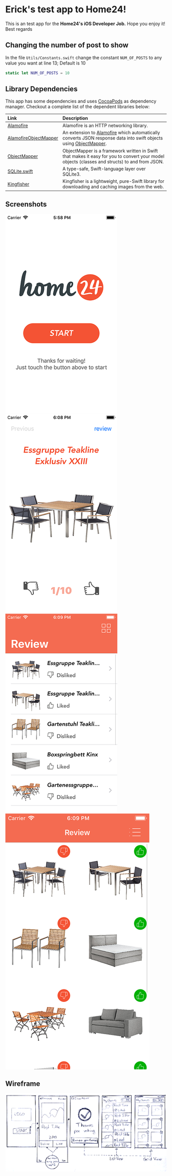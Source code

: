 # Erick's test app to Home24!

This is an test app for the **Home24's iOS Developer Job.**
Hope you enjoy it!
Best regards

## Changing the number of post to show
In the file `Utils/Constants.swift` change the constant `NUM_OF_POSTS` to any value you want at line 13; Default is 10
```swift
static let NUM_OF_POSTS = 10
```

## Library Dependencies

This app has some dependencies and uses [CocoaPods](https://github.com/CocoaPods/CocoaPods) as  dependency manager.
Checkout a complete list of the dependent libraries below:

| Link | Description |
| :----- | :------ |
[Alamofire](https://github.com/Alamofire/Alamofire) | Alamofire is an HTTP networking library.
[AlamofireObjectMapper](https://github.com/tristanhimmelman/AlamofireObjectMapper) | An extension to [Alamofire](https://github.com/Alamofire/Alamofire) which automatically converts JSON response data into swift objects using [ObjectMapper](https://github.com/Hearst-DD/ObjectMapper/).
[ObjectMapper](https://github.com/Hearst-DD/ObjectMapper/) | ObjectMapper is a framework written in Swift that makes it easy for you to convert your model objects (classes and structs) to and from JSON.
[SQLite.swift](https://github.com/stephencelis/SQLite.swift) | A type-safe, Swift-language layer over SQLite3.
[Kingfisher](https://github.com/onevcat/Kingfisher) | Kingfisher is a lightweight, pure-Swift library for downloading and caching images from the web.


## Screenshots

![ScreenShot 1](ScreenShots/ScreenShot-1.png)
![ScreenShot 2](ScreenShots/ScreenShot-2.png)
![ScreenShot 3](ScreenShots/ScreenShot-3.png)
![ScreenShot 4](ScreenShots/ScreenShot-4.png)

## Wireframe

![app's scratch](scratch.png)